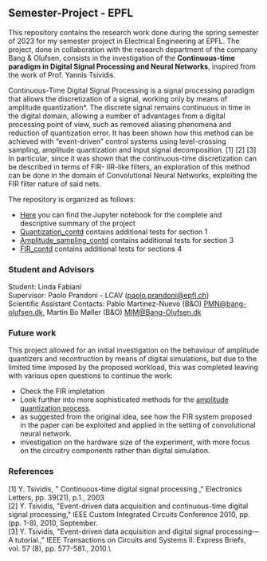 ## Semester-Project - EPFL
This repository contains the research work done during the spring semester of 2023 for my semester project in Electrical Engineering at EPFL. 
The project, done in collaboration with the research department of the company Bang & Olufsen, consists in the investigation of the **Continuous-time paradigm in Digital Signal Processing and Neural Networks**, inspired from the work of Prof. Yannis Tsividis. 

Continuous-Time Digital Signal Processing is a signal processing paradigm that allows the discretization of a signal, working only by means of amplitude quantization*. The discrete signal remains continuous in time in the digital domain, allowing a number of advantages from a digital processing point of view, such as removed aliasing phenomena
and reduction of quantization error. It has been shown how this method can be achieved with “event-driven” control systems using level-crossing sampling, amplitude quantization and input signal decomposition. [1] [2] [3] In particular, since it was shown that the continuous-time discretization can be described in terms of FIR- IIR-like filters, an exploration of this method can be done in the domain of Convolutional Neural Networks, exploiting the FIR filter nature of said nets.

The repository is organized as follows: 
- [Here](https://github.com/lindafabs/Semester_Project/blob/main/Final_notebook.ipynb) you can find the Jupyter notebook for the complete and descriptive summary of the project 
- [Quantization_contd](https://github.com/lindafabs/Semester_Project/blob/main/quantization_contd.ipynb) contains additional tests for section 1
- [Amplitude_sampling_contd](https://github.com/lindafabs/Semester_Project/blob/main/amplituteSampling_contd.ipynb) contains additional tests for section 3
- [FIR_contd](https://github.com/lindafabs/Semester_Project/blob/main/FIR_contd.ipynb) contains additional tests for sections 4


### Student and Advisors
Student: Linda Fabiani\
Supervisor: Paolo Prandoni - LCAV (paolo.prandoni@epfl.ch)\
Scientific Assistant Contacts: Pablo Martinez-Nuevo (B&O) PMN@bang-olufsen.dk, Martin Bo Møller (B&O) MIM@Bang-Olufsen.dk

### Future work 
This project allowed for an initial investigation on the behaviour of amplitude quantizers and recontruction by means of digital simulations, but due to the limited time imposed by the proposed workload, this was completed leaving with various open questions to continue the work:
- Check the FIR impletation
- Look further into more sophisticated methods for the [amplitude quantization process](https://ri.conicet.gov.ar/bitstream/handle/11336/148666/CONICET_Digital_Nro.3e2dd890-9ba0-4266-8b36-3ca688cf935d_A.pdf).
- as suggested from the original idea, see how the FIR system proposed in the paper can be exploited and applied in the setting of convolutional neural network.
- investigation on the hardware size of the experiment, with more focus on the circuitry components rather than digital simulation. 

### References
[1] Y. Tsividis, " Continuous-time digital signal processing.," Electronics Letters, pp. 39(21), p.1., 2003\
[2] Y. Tsividis, "Event-driven data acquisition and continuous-time digital signal processing," IEEE Custom Integrated Circuits Conference 2010, pp. (pp. 1-8),
2010, September.\
[3] Y. Tsividis, "Event-driven data acquisition and digital signal processing—A tutorial.," IEEE Transactions on Circuits and Systems II: Express Briefs, vol. 57 (8),
pp. 577-581., 2010.\
